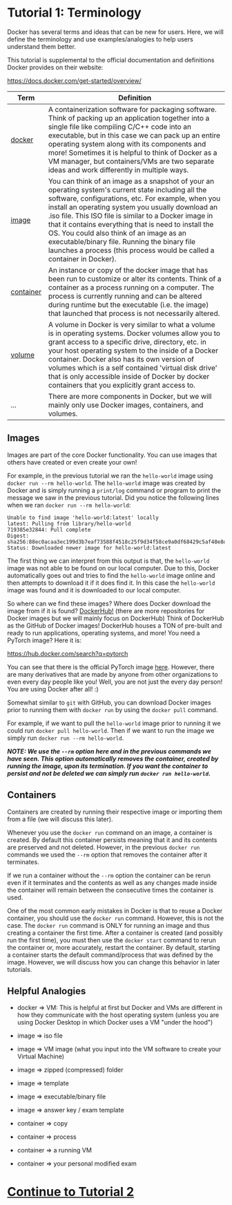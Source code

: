 # Tutorial 1: Terminology

Docker has several terms and ideas that can be new for users. Here, we will define the terminology and use examples/analogies to help users understand them better.

This tutorial is supplemental to the official documentation and definitions Docker provides on their website:

https://docs.docker.com/get-started/overview/

| Term                                                                  | Definition                                                                                                                                                                                                                                                                                                                                                                                                                                                                                          |
| --------------------------------------------------------------------- | --------------------------------------------------------------------------------------------------------------------------------------------------------------------------------------------------------------------------------------------------------------------------------------------------------------------------------------------------------------------------------------------------------------------------------------------------------------------------------------------------- |
| [docker](https://docs.docker.com/get-started/overview/)               | A containerization software for packaging software. Think of packing up an application together into a single file like compiling C/C++ code into an executable, but in this case we can pack up an entire operating system along with its components and more! Sometimes it is helpful to think of Docker as a VM manager, but containers/VMs are two separate ideas and work differently in multiple ways.                                                                                        |
| [image](https://docs.docker.com/get-started/overview/#images)         | You can think of an image as a snapshot of your an operating system's current state including all the software, configurations, etc. For example, when you install an operating system you usually download an .iso file. This ISO file is similar to a Docker image in that it contains everything that is need to install the OS. You could also think of an image as an executable/binary file. Running the binary file launches a process (this process would be called a container in Docker). |
| [container](https://docs.docker.com/get-started/overview/#containers) | An instance or copy of the docker image that has been run to customize or alter its contents. Think of a container as a process running on a computer. The process is currently running and can be altered during runtime but the executable (i.e. the image) that launched that process is not necessarily altered.                                                                                                                                                                                |
| [volume](https://docs.docker.com/storage/volumes/)                    | A volume in Docker is very similar to what a volume is in operating systems. Docker volumes allow you to grant access to a specific drive, directory, etc. in your host operating system to the inside of a Docker container. Docker also has its own version of volumes which is a self contained 'virtual disk drive' that is only accessible inside of Docker by docker containers that you explicitly grant access to.                                                                          |
| ...                                                                   | There are more components in Docker, but we will mainly only use Docker images, containers, and volumes.                                                                                                                                                                                                                                                                                                                                                                                            |

## Images

Images are part of the core Docker functionality. You can use images that others have created or even create your own!

For example, in the previous tutorial we ran the `hello-world` image using `docker run --rm hello-world`. The `hello-world` image was created by Docker and is simply running a `print/log` command or program to print the message we saw in the previous tutorial. Did you notice the following lines when we ran `docker run --rm hello-world`:

```
Unable to find image 'hello-world:latest' locally
latest: Pulling from library/hello-world
719385e32844: Pull complete
Digest: sha256:88ec0acaa3ec199d3b7eaf73588f4518c25f9d34f58ce9a0df68429c5af48e8d
Status: Downloaded newer image for hello-world:latest
```

The first thing we can interpret from this output is that, the `hello-world` image was not able to be found on our local computer. Due to this, Docker automatically goes out and tries to find the `hello-world` image online and then attempts to download it if it does find it. In this case the `hello-world` image was found and it is downloaded to our local computer.

So where can we find these images? Where does Docker download the image from if it is found? [DockerHub!](https://hub.docker.com/) (there are more repositories for Docker images but we will mainly focus on DockerHub) Think of DockerHub as the GitHub of Docker images! DockerHub houses a TON of pre-built and ready to run applications, operating systems, and more! You need a PyTorch image? Here it is:

https://hub.docker.com/search?q=pytorch

You can see that there is the official PyTorch image [here](https://hub.docker.com/r/pytorch/pytorch). However, there are many derivatives that are made by anyone from other organizations to even every day people like you! Well, you are not just the every day person! You are using Docker after all! :)

Somewhat similar to `git` with GitHub, you can download Docker images prior to running them with `docker run` by using the `docker pull` command.

For example, if we want to pull the `hello-world` image prior to running it we could run `docker pull hello-world`. Then if we want to run the image we simply run `docker run --rm hello-world`.

**_NOTE: We use the `--rm` option here and in the previous commands we have seen. This option automatically removes the container, created by running the image, upon its termination. If you want the container to persist and not be deleted we can simply run `docker run hello-world`._**

## Containers

Containers are created by running their respective image or importing them from a file (we will discuss this later).

Whenever you use the `docker run` command on an image, a container is created. By default this container persists meaning that it and its contents are preserved and not deleted. However, in the previous `docker run` commands we used the `--rm` option that removes the container after it terminates.

If we run a container without the `--rm` option the container can be rerun even if it terminates and the contents as well as any changes made inside the container will remain between the consecutive times the container is used.

One of the most common early mistakes in Docker is that to reuse a Docker container, you should use the `docker run` command. However, this is not the case. The `docker run` command is ONLY for running an image and thus creating a container the first time. After a container is created (and possibly run the first time), you must then use the `docker start` command to rerun the container or, more accurately, restart the container. By default, starting a container starts the default command/process that was defined by the image. However, we will discuss how you can change this behavior in later tutorials.

## Helpful Analogies

- docker => VM: This is helpful at first but Docker and VMs are different in how they communicate with the host operating system (unless you are using Docker Desktop in which Docker uses a VM "under the hood")

- image => iso file

- image => VM image (what you input into the VM software to create your Virtual Machine)

- image => zipped (compressed) folder

- image => template

- image => executable/binary file

- image => answer key / exam template

- container => copy

- container => process

- container => a running VM

- container => your personal modified exam

# [Continue to Tutorial 2](./tutorial-2-practice.md)
